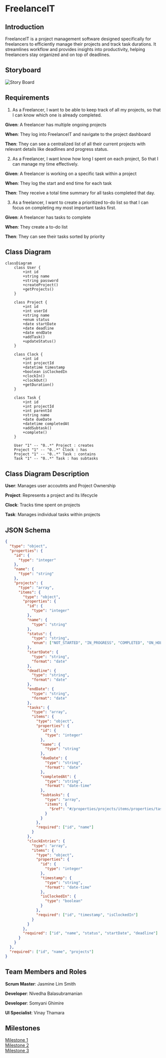 # FreelanceIT

## Introduction

FreelanceIT is a project management software designed specifically for freelancers to efficiently manage their projects and track task durations. It streamlines workflow and provides insights into productivity, helping freelancers stay organized and on top of deadlines. ​

## Storyboard
![Story Board](https://github.com/user-attachments/assets/d721d838-53cd-4a4e-855b-760c5fe63300)

## Requirements

1. As a Freelancer, I want to be able to keep track of all my projects, so that I can know which one is already completed.
   
**Given**: A freelancer has multiple ongoing projects

**When**: They log into FreelanceIT and navigate to the project dashboard

**Then**: They can see a centralized list of all their current projects with relevant details like deadlines and progress status.

2. As a Freelancer, I want know how long I spent on each project, So that I can manage my time effectively.
   
**Given**: A freelancer is working on a specific task within a project

**When**: They log the start and end time for each task

**Then**: They receive a total time summary for all tasks completed that day.

3. As a freelancer, I want to create a prioritized to-do list so that I can focus on completing my most important tasks first.
   
**Given**: A freelancer has tasks to complete

**When**: They create a to-do list

**Then**: They can see their tasks sorted by priority

## Class Diagram
```mermaid
classDiagram
    class User {
        +int id
        +string name
        +string password
        +createProject()
        +getProjects()
    }

    class Project {
        +int id
        +int userId
        +string name
        +enum status
        +date startDate
        +date deadline
        +date endDate
        +addTask()
        +updateStatus()
    }

    class Clock {
        +int id
        +int projectId
        +datetime timestamp
        +boolean isClockedIn
        +clockIn()
        +clockOut()
        +getDuration()
    }

    class Task {
        +int id
        +int projectId
        +int parentId
        +string name
        +date dueDate
        +datetime completedAt
        +addSubtask()
        +complete()
    }

    User "1" -- "0..*" Project : creates
    Project "1" -- "0..*" Clock : has
    Project "1" -- "0..*" Task : contains
    Task "1" -- "0..*" Task : has subtasks
```

## Class Diagram Description
**User**: Manages user accoutnts and Project Ownership

**Project**: Represents a project and its lifecycle

**Clock**: Tracks time spent on projects

**Task**: Manages individual tasks within projects

## JSON Schema
```json
{
  "type": "object",
  "properties": {
    "id": {
      "type": "integer"
    },
    "name": {
      "type": "string"
    },
    "projects": {
      "type": "array",
      "items": {
        "type": "object",
        "properties": {
          "id": {
            "type": "integer"
          },
          "name": {
            "type": "string"
          },
          "status": {
            "type": "string",
            "enum": ["NOT_STARTED", "IN_PROGRESS", "COMPLETED", "ON_HOLD"]
          },
          "startDate": {
            "type": "string",
            "format": "date"
          },
          "deadline": {
            "type": "string",
            "format": "date"
          },
          "endDate": {
            "type": "string",
            "format": "date"
          },
          "tasks": {
            "type": "array",
            "items": {
              "type": "object",
              "properties": {
                "id": {
                  "type": "integer"
                },
                "name": {
                  "type": "string"
                },
                "dueDate": {
                  "type": "string",
                  "format": "date"
                },
                "completedAt": {
                  "type": "string",
                  "format": "date-time"
                },
                "subtasks": {
                  "type": "array",
                  "items": {
                    "$ref": "#/properties/projects/items/properties/tasks/items"
                  }
                }
              },
              "required": ["id", "name"]
            }
          },
          "clockEntries": {
            "type": "array",
            "items": {
              "type": "object",
              "properties": {
                "id": {
                  "type": "integer"
                },
                "timestamp": {
                  "type": "string",
                  "format": "date-time"
                },
                "isClockedIn": {
                  "type": "boolean"
                }
              },
              "required": ["id", "timestamp", "isClockedIn"]
            }
          }
        },
        "required": ["id", "name", "status", "startDate", "deadline"]
      }
    }
  },
  "required": ["id", "name", "projects"]
}
```

## Team Members and Roles

**Scrum Master**​: Jasmine Lim Smith

**Developer**:​ Nivedha Balasubramanian

**Developer**​: Somyani Ghimire

**UI Specialist**: Vinay Thamara

## Milestones
[Milestone 1](https://github.com/FreelanceIT-IT4045C002/FreelanceIT/milestone/1) <br />
[Milestone 2](https://github.com/FreelanceIT-IT4045C002/FreelanceIT/milestone/2) <br />
[Milestone 3](https://github.com/FreelanceIT-IT4045C002/FreelanceIT/milestone/3)

